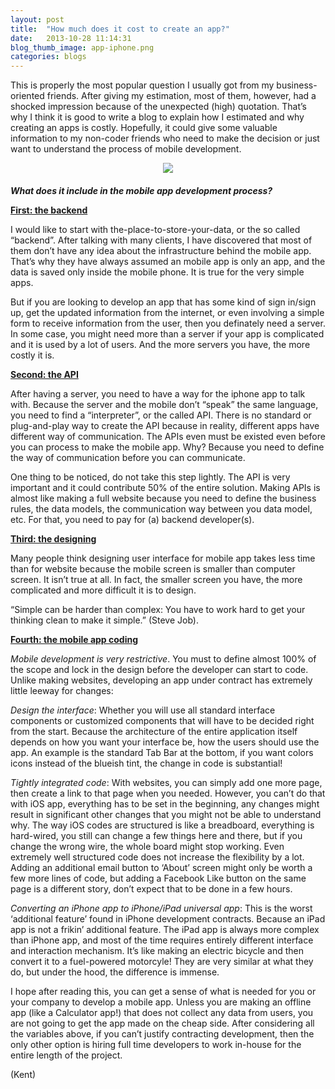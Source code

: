 ```yaml
---
layout: post
title:  "How much does it cost to create an app?"
date:   2013-10-28 11:14:31
blog_thumb_image: app-iphone.png
categories: blogs
---
```


This is properly the most popular question I usually got from my business-oriented friends. After giving my estimation, most of them, however, had a shocked impression because of the unexpected (high) quotation. That’s why I think it is good to write a blog to explain how I estimated and why creating an apps is costly. Hopefully, it could give some valuable information to my non-coder friends who need to make the decision or just want to understand the process of mobile development.

<p style="text-align: center; margin-bottom:20px;">
	<img src="{{ site.url }}/assets/img/blog/ios_hello_world.jpg">
</p>

<h5 style="margin-bottom: 0.75em">What does it include in the mobile app development process?</h5>

<b><u>First: the backend</u></b>

I would like to start with the-place-to-store-your-data, or the so called “backend”. After talking with many clients, I have discovered that most of them don’t have any idea about the infrastructure behind the mobile app. That’s why they have always assumed an mobile app is only an app, and the data is saved only inside the mobile phone. It is true for the very simple apps. 

But if you are looking to develop an app that has some kind of sign in/sign up, get the updated information from the internet, or even involving a simple form to receive information from the user, then you definately need a server. In some case, you might need more than a server if your app is complicated and it is used by a lot of users. And the more servers you have, the more costly it is.

<b><u>Second: the API</u></b>

After having a server, you need to have a way for the iphone app to talk with. Because the server and the mobile don’t “speak” the same language, you need to find a “interpreter”, or the called API. There is no standard or plug-and-play way to create the API because in reality, different apps have different way of communication. The APIs even must be existed even before you can process to make the mobile app. Why? Because you need to define the way of communication before you can communicate.

One thing to be noticed, do not take this step lightly. The API is very important and it could contribute 50% of the entire solution. Making APIs is almost like making a full website because you need to define the business rules, the data models, the communication way between you data model, etc. For that, you need to pay for (a) backend developer(s).

<b><u>Third: the designing</u></b>

Many people think designing user interface for mobile app takes less time than for website because the mobile screen is smaller than computer screen. It isn’t true at all. In fact, the smaller screen you have, the more complicated and more difficult it is to design. 

“Simple can be harder than complex: You have to work hard to get your thinking clean to make it simple.” (Steve Job). 

<b><u>Fourth: the mobile app coding</u></b>

<i>Mobile development is very restrictive</i>. You must to define almost 100% of the scope and lock in the design before the developer can start to code. Unlike making websites, developing an app under contract has extremely little leeway for changes:

<i>Design the interface</i>: Whether you will use all standard interface components or customized components that will have to be decided right from the start. Because the architecture of the entire application itself depends on how you want your interface be, how the users should use the app. An example is the standard Tab Bar at the bottom, if you want colors icons instead of the blueish tint, the change in code is substantial!

<i>Tightly integrated code</i>: With websites, you can simply add one more page, then create a link to that page when you needed. However, you can’t do that with iOS app, everything has to be set in the beginning, any changes might result in significant other changes that you might not be able to understand why. The way iOS codes are structured is like a breadboard, everything is hard-wired, you still can change a few things here and there, but if you change the wrong wire, the whole board might stop working. Even extremely well structured code does not increase the flexibility by a lot. Adding an additional email button to ‘About’ screen might only be worth a few more lines of code, but adding a Facebook Like button on the same page is a different story, don’t expect that to be done in a few hours.

<i>Converting an iPhone app to iPhone/iPad universal app</i>: This is the worst ‘additional feature’ found in iPhone development contracts. Because an iPad app is not a frikin’ additional feature. The iPad app is always more complex than iPhone app, and most of the time requires entirely different interface and interaction mechanism. It’s like making an electric bicycle and then convert it to a fuel-powered motorcyle! They are very similar at what they do, but under the hood, the difference is immense.

I hope after reading this, you can get a sense of what is needed for you or your company to develop a mobile app. Unless you are making an offline app (like a Calculator app!) that does not collect any data from users, you are not going to get the app made on the cheap side. After considering all the variables above, if you can’t justify contracting development, then the only other option is hiring full time developers to work in-house for the entire length of the project.

(Kent)